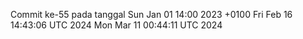 Commit ke-55 pada tanggal Sun Jan 01 14:00 2023 +0100
Fri Feb 16 14:43:06 UTC 2024
Mon Mar 11 00:44:11 UTC 2024
